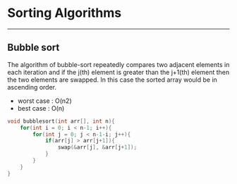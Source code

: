 # Sorting Algorithms
---

## Bubble sort
The algorithm of bubble-sort  repeatedly compares two adjacent elements in each iteration and if the j(th) element is greater than the j+1(th) element then the two elements are swapped.
In this case the sorted array would be in ascending order.
* worst case : O(n2)
* best case : O(n)

```c
void bubblesort(int arr[], int n){
    for(int i = 0; i < n-1; i++){
        for(int j = 0; j < n-1-i; j++){
            if(arr[j] > arr[j+1]){
                swap(&arr[j], &arr[j+1]);
            }
        }
    }
}
```
